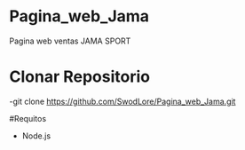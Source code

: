 # Pagina_web_Jama
Pagina web ventas JAMA SPORT
# Clonar Repositorio
-git clone https://github.com/SwodLore/Pagina_web_Jama.git

#Requitos
- Node.js
